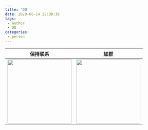 ```yaml
---
title: 'QQ'
date: 2020-06-14 22:38:39
tags:
 - author
 - QQ
categories:
 - person
---
```


|   保持联系        |      加群             |
| ---------------- | --------------------- |
| <img style="width: 210px" src="/images/RejoiceWindow-QQ.jpg" /> | <img style="width: 210px" src="/images/Group001-QQ.jpg" /> |
